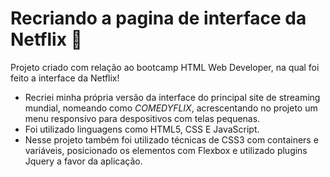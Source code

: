 # Recriando a pagina de interface da Netflix 🚀

Projeto criado com relação ao bootcamp HTML Web Developer, na qual foi feito a interface da Netflix!
* Recriei minha própria versão da interface do principal site de streaming mundial, nomeando como *COMEDYFLIX*, acrescentando no projeto um menu responsivo para despositivos com telas pequenas.
* Foi utilizado linguagens como HTML5, CSS E JavaScript.
* Nesse projeto também foi utilizado técnicas de CSS3 com containers e variáveis, posicionado os elementos com Flexbox e utilizado plugins Jquery a favor da aplicação.